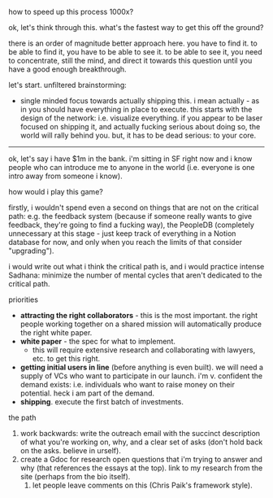 how to speed up this process 1000x?

ok, let's think through this.
what's the fastest way to get this off the ground?

there is an order of magnitude better approach here. you have to find it. to be able to find it, you have to be able to see it. to be able to see it, you need to concentrate, still the mind, and direct it towards this question until you have a good enough breakthrough.

let's start. unfiltered brainstorming:
- single minded focus towards actually shipping this. i mean actually - as in you should have everything in place to execute. this starts with the design of the network: i.e. visualize everything. if you appear to be laser focused on shipping it, and actually fucking serious about doing so, the world will rally behind you. but, it has to be dead serious: to your core.

---

ok, let's say i have $1m in the bank. i'm sitting in SF right now and i know people who can introduce me to anyone in the world (i.e. everyone is one intro away from someone i know).

how would i play this game?

firstly, i wouldn't spend even a second on things that are not on the critical path: e.g. the feedback system (because if someone really wants to give feedback, they're going to find a fucking way), the PeopleDB (completely unnecessary at this stage - just keep track of everything in a Notion database for now, and only when you reach the limits of that consider "upgrading").

i would write out what i think the critical path is, and i would practice intense Sadhana: minimize the number of mental cycles that aren't dedicated to the critical path.

priorities
- **attracting the right collaborators** - this is the most important. the right people working together on a shared mission will automatically produce the right white paper.
- **white paper** - the spec for what to implement.
	- this will require extensive research and collaborating with lawyers, etc. to get this right.
- **getting initial users in line** (before anything is even built). we will need a supply of VCs who want to participate in our launch. i'm v. confident the demand exists: i.e. individuals who want to raise money on their potential. heck i am part of the demand.
- **shipping**. execute the first batch of investments.

the path
1. work backwards: write the outreach email with the succinct description of what you're working on, why, and a clear set of asks (don't hold back on the asks. believe in urself).
2. create a Gdoc for research open questions that i'm trying to answer and why (that references the essays at the top). link to my research from the site (perhaps from the bio itself).
	1. let people leave comments on this (Chris Paik's framework style).